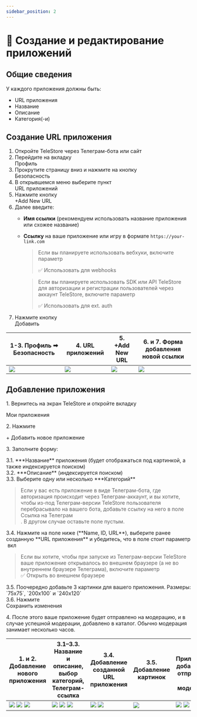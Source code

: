 ```yaml
---
sidebar_position: 2
---
```


# 📲 Создание и редактирование приложений

## Общие сведения

У каждого приложения должны быть:

- URL приложения
- Название
- Описание
- Категория(-и)

## Создание URL приложения

1. Откройте TeleStore через Телеграм-бота или сайт
2. Перейдите на вкладку <div className="button">Профиль</div>
3. Прокрутите страницу вниз и нажмите на кнопку <div className="button">Безопасность</div>
4. В открывшемся меню выберите пункт <div className="button">URL приложений</div>
5. Нажмите кнопку <div className="button">+Add New URL</div>
6. Далее введите:
    - **Имя ссылки** (рекомендуем использовать название приложения или схожее название)
    - **Ссылку** на ваше приложение или игру в формате `https://your-link.com`
      > Если вы планируете использовать вебхуки, включите параметр <div className="checkbox">✅ Использовать для webhooks</div>

      > Если вы планируете использовать SDK или API TeleStore для авторизации и регистрации пользователей через аккаунт
      TeleStore, включите параметр <div className="checkbox">✅ Использовать для ext. auth</div>
7. Нажмите кнопку <div className="button">Добавить</div>

| 1-3. Профиль ➡ Безопасность                 | 4. URL приложений                           | 5. +Add New URL                             | 6. и 7. Форма добавления новой ссылки       |
|---------------------------------------------|---------------------------------------------|---------------------------------------------|---------------------------------------------|
| ![](/img/docs/ru/create-edit-app-01-01.png) | ![](/img/docs/ru/create-edit-app-01-02.png) | ![](/img/docs/ru/create-edit-app-01-03.png) | ![](/img/docs/ru/create-edit-app-01-04.png) |

## Добавление приложения

1\. Вернитесь на экран TeleStore и откройте вкладку <div className="button">Мои приложения</div>

2\. Нажмите <div className="button">+ Добавить новое приложение</div>

3\. Заполните форму:

<div className="ms-1">3.1. ***Название** приложения (будет отображаться под картинкой, а также индексируется поиском)</div>

<div className="ms-1">3.2. ***Описание** (индексируется поиском)</div>

<div className="ms-1">3.3. Выберите одну или несколько ***Категорий**</div>

<blockquote className="ms-1">Если у вас есть приложение в виде Телеграм-бота, где авторизация происходит через Телеграм-аккаунт, и вы хотите,
чтобы из-под Телеграм-версии TeleStore пользователя перебрасывало на вашего бота, добавьте ссылку на него в поле <div className="button">Ссылка на Телеграм</div>.
В другом случае оставьте поле пустым.</blockquote>

<div className="ms-1">3.4. Нажмите на поле ниже (**Name, ID, URL**), выберите ранее созданную **URL приложения** и убедитесь, что в поле стоит параметр <div className="checkbox">&nbsp;вкл&nbsp;</div></div>

<blockquote className="ms-1">Если вы хотите, чтобы при запуске из Телеграм-версии TeleStore ваше приложение открывалось во внешнем браузере (а не во внутреннем браузере Телеграма), включите параметр <div className="checkbox">✅ Открыть во внешнем браузере</div></blockquote>

<div className="ms-1">3.5. Поочередно добавьте 3 картинки для вашего приложения. Размеры: `75x75`, `200x100` и `240x120`</div>

<div className="ms-1">3.6. Нажмите <div className="button">Сохранить изменения</div></div>

4\. После этого ваше приложение будет отправлено на модерацию, и в случае успешной модерации, добавлено в каталог.
Обычно
модерация занимает несколько часов.

| 1. и 2. Добавление нового приложения                                                                                                | 3.1–3.3. Название и описание, выбор категорий, Телеграм-ссылка                                                                      | 3.4. Добавление созданной URL приложения                                                | 3.5. Добавление картинок                    | 4. Приложение добавлено и отправлено на модерацию                                       |
|-------------------------------------------------------------------------------------------------------------------------------------|-------------------------------------------------------------------------------------------------------------------------------------|-----------------------------------------------------------------------------------------|---------------------------------------------|-----------------------------------------------------------------------------------------|
| ![](/img/docs/ru/create-edit-app-02-01.png) ![](/img/docs/ru/create-edit-app-02-02.png) ![](/img/docs/ru/create-edit-app-02-03.png) | ![](/img/docs/ru/create-edit-app-02-04.png) ![](/img/docs/ru/create-edit-app-02-05.png) ![](/img/docs/ru/create-edit-app-02-06.png) | ![](/img/docs/ru/create-edit-app-02-07.png) ![](/img/docs/ru/create-edit-app-02-08.png) | ![](/img/docs/ru/create-edit-app-02-09.png) | ![](/img/docs/ru/create-edit-app-02-10.png) ![](/img/docs/ru/create-edit-app-02-11.png) |
